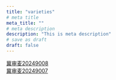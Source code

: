 ```yaml
---
title: "varieties"
# meta title
meta_title: ""
# meta description
description: "This is meta description"
# save as draft
draft: false
---
```

[冀审麦20249008](content\english\pages\blog\rblogdown\content\english\v\冀审麦20249008.md)  
[冀审麦20249007](content\english\pages\blog\rblogdown\content\english\v\冀审麦20249007.md)
